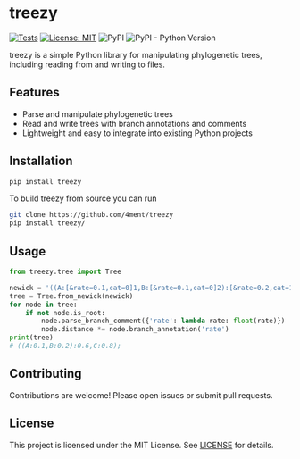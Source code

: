 # treezy

[![Tests](https://github.com/4ment/treezy/actions/workflows/test.yml/badge.svg)](https://github.com/4ment/treezy/actions/workflows/test.yml)
[![License: MIT](https://img.shields.io/badge/license-MIT-blue.svg)](LICENSE)
![PyPI](https://img.shields.io/pypi/v/treezy)
![PyPI - Python Version](https://img.shields.io/pypi/pyversions/treezy)

treezy is a simple Python library for manipulating phylogenetic trees, including reading from and writing to files.

## Features

- Parse and manipulate phylogenetic trees
- Read and write trees with branch annotations and comments
- Lightweight and easy to integrate into existing Python projects

## Installation

```bash
pip install treezy
```

To build treezy from source you can run
```bash
git clone https://github.com/4ment/treezy
pip install treezy/
```

## Usage

```python
from treezy.tree import Tree

newick = '((A:[&rate=0.1,cat=0]1,B:[&rate=0.1,cat=0]2):[&rate=0.2,cat=1]3,C:[&rate=0.2,cat=1]4);'
tree = Tree.from_newick(newick)
for node in tree:
    if not node.is_root:
        node.parse_branch_comment({'rate': lambda rate: float(rate)})
        node.distance *= node.branch_annotation('rate')
print(tree)
# ((A:0.1,B:0.2):0.6,C:0.8);
```

## Contributing

Contributions are welcome! Please open issues or submit pull requests.

## License

This project is licensed under the MIT License. See [LICENSE](LICENSE) for details.

